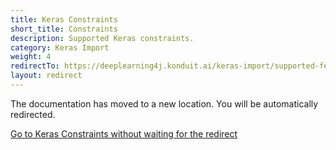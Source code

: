 ```yaml
---
title: Keras Constraints
short_title: Constraints
description: Supported Keras constraints.
category: Keras Import
weight: 4
redirectTo: https://deeplearning4j.konduit.ai/keras-import/supported-features/constraints
layout: redirect
---
```


The documentation has moved to a new location. You will be automatically redirected.
            
[Go to Keras Constraints without waiting for the redirect](https://deeplearning4j.konduit.ai/keras-import/supported-features/constraints)

        